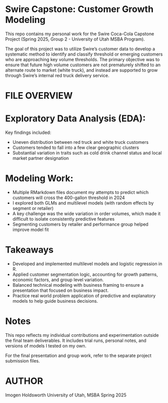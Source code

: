 # Swire Capstone: Customer Growth Modeling
This repo contains my personal work for the Swire Coca-Cola Capstone Project (Spring 2025, Group 2 - University of Utah MSBA Program).

The goal of this project was to utilize Swire’s customer data to develop a systematic method  to identify and classify threshold or emerging customers who are approaching key volume thresholds. The primary objective was to ensure that future high volume customers are not prematurely shifted to an alternate route to market (white truck), and instead are supported to grow through Swire’s internal red truck delivery service.

# FILE OVERVIEW

# Exploratory Data Analysis (EDA):
 Key findings included:
 - Uneven distribution between red truck and white truck customers
 - Customers tended to fall into a few clear geographic clusters
 - Substantial variation in traits such as cold drink channel status and local market partner designation

# Modeling Work:
- Multiple RMarkdown files document my attempts to predict which customers will cross the 400-gallon threshold in 2024
- I explored both GLMs and multilevel models (with random effects by segment or retailer)
- A key challenge was the wide variation in order volumes, which made it difficult to isolate consistently predictive features
- Segmenting customers by retailer and performance group helped improve model fit

# Takeaways
- Developed and implemented multilevel models and logistic regression in R.
- Applied customer segmentation logic, accounting for growth patterns, economic factors, and group level variation.
- Balanced technical modeling with business framing to ensure a presentation that focused on business impact.
- Practice real world problem application of predictive and explanatory models to help guide business decisions. 

# Notes
This repo reflects my individual contributions and experimentation outside the final team deliverables. It includes trial runs, personal notes, and versions of models I tested on my own. 

For the final presentation and group work, refer to the separate project submission files.

# AUTHOR
Imogen Holdsworth University of Utah, MSBA Spring 2025
